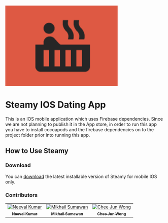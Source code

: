 ![Steamy Logo](/Steamy/Resources/App_logo.png)

# Steamy IOS Dating App 

This is an IOS mobile application which uses Firebase dependencies. Since we are not planning to publish it in the App store, in order to run this app you have to install cocoapods and the firebase dependencies on to the project folder prior into running this app. 

## How to Use Steamy


### Download

You can [download](https://github.com/mikh97/SteamyDatingApp/archive/refs/heads/main.zip) the latest installable version of Steamy for mobile IOS only. 

### Contributors

<!-- ALL-CONTRIBUTORS-LIST:START - Do not remove or modify this section -->
<!-- prettier-ignore -->
<table>
  <tr>
<td align="center"><a href="https://github.com/Neev1108"><img src="https://avatars.githubusercontent.com/u/44541649?v=4" width="100px;" alt="Neeval Kumar"/><br /><sub><b>Neeval Kumar</b></sub></a><br />

<td align="center"><a href="https://github.com/mikh97"><img src="https://avatars.githubusercontent.com/u/45015032?v=4" width="100px;" alt="Mikhail Sumawan"/><br /><sub><b>Mikhail Sumawan</b></sub></a><br />

<td align="center"><a href="https://github.com/cheejunwong"><img src="https://avatars.githubusercontent.com/u/60106877?v=4" width="100px;" alt="Chee Jun Wong"/><br /><sub><b>Chee Jun Wong</b></sub></a><br />
  </tr>
</table>

<!-- ALL-CONTRIBUTORS-LIST:END -->